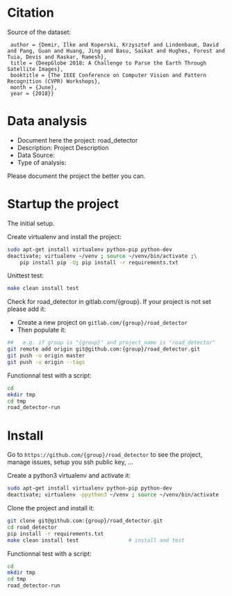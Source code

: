 # Citation
Source of the dataset:
```@InProceedings{DeepGlobe18,
 author = {Demir, Ilke and Koperski, Krzysztof and Lindenbaum, David and Pang, Guan and Huang, Jing and Basu, Saikat and Hughes, Forest and Tuia, Devis and Raskar, Ramesh},
 title = {DeepGlobe 2018: A Challenge to Parse the Earth Through Satellite Images},
 booktitle = {The IEEE Conference on Computer Vision and Pattern Recognition (CVPR) Workshops},
 month = {June},
 year = {2018}}
 ```

# Data analysis
- Document here the project: road_detector
- Description: Project Description
- Data Source:
- Type of analysis:

Please document the project the better you can.

# Startup the project

The initial setup.

Create virtualenv and install the project:
```bash
sudo apt-get install virtualenv python-pip python-dev
deactivate; virtualenv ~/venv ; source ~/venv/bin/activate ;\
    pip install pip -U; pip install -r requirements.txt
```

Unittest test:
```bash
make clean install test
```

Check for road_detector in gitlab.com/{group}.
If your project is not set please add it:

- Create a new project on `gitlab.com/{group}/road_detector`
- Then populate it:

```bash
##   e.g. if group is "{group}" and project_name is "road_detector"
git remote add origin git@github.com:{group}/road_detector.git
git push -u origin master
git push -u origin --tags
```

Functionnal test with a script:

```bash
cd
mkdir tmp
cd tmp
road_detector-run
```

# Install

Go to `https://github.com/{group}/road_detector` to see the project, manage issues,
setup you ssh public key, ...

Create a python3 virtualenv and activate it:

```bash
sudo apt-get install virtualenv python-pip python-dev
deactivate; virtualenv -ppython3 ~/venv ; source ~/venv/bin/activate
```

Clone the project and install it:

```bash
git clone git@github.com:{group}/road_detector.git
cd road_detector
pip install -r requirements.txt
make clean install test                # install and test
```
Functionnal test with a script:

```bash
cd
mkdir tmp
cd tmp
road_detector-run
```
